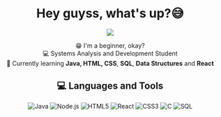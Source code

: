 <h1 align="center">Hey guyss, what's up?😅</h1>

<p align="center">
    <img src="https://readme-typing-svg.herokuapp.com?font=Montserrat&size=24&color=FF69B4&center=true&vCenter=true&width=500&lines=Welcome+to+AnaDariva's+GitHub!;I'm+a+new+programming+student;Exploring+the+world+of+code">
</p>

<p align="center">
    😁 I'm a beginner, okay?<br>
    💻 Systems Analysis and Development Student<br>
    🌱 Currently learning <b>Java, HTML, CSS</b>, <b>SQL</b>, <b>Data Structures</b> and <b>React</b><br>
</p>

<h2 align="center">💻 Languages and Tools</h2>
<p align="center">
    <img src="https://img.shields.io/badge/Java-ED8B00?style=for-the-badge&logo=java&logoColor=white" alt="Java">
    <img src="https://img.shields.io/badge/Node.js-ED8B00?style=for-the-badge&logo=node.js&logoColor=white" alt="Node.js">
    <img src="https://img.shields.io/badge/HTML5-E34F26?style=for-the-badge&logo=html5&logoColor=white" alt="HTML5">
    <img src="https://img.shields.io/badge/React-F05032?style=for-the-badge&logo=react&logoColor=white" alt="React">
    <img src="https://img.shields.io/badge/CSS3-1572B6?style=for-the-badge&logo=css3&logoColor=white" alt="CSS3">
    <img src="https://img.shields.io/badge/C-00599C?style=for-the-badge&logo=c&logoColor=white" alt="C">
    <img src="https://img.shields.io/badge/SQL-4479A1?style=for-the-badge&logo=postgresql&logoColor=white" alt="SQL">
</p>
